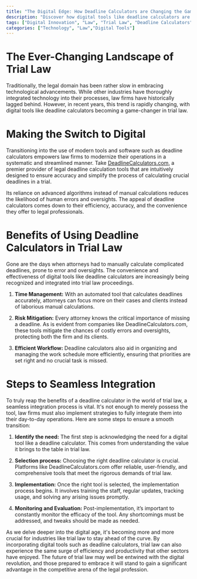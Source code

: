 ```yaml
---
title: "The Digital Edge: How Deadline Calculators are Changing the Game in Trial Law"
description: "Discover how digital tools like deadline calculators are revolutionizing trial law. Learn their benefits, functionalities, and how they add a competitive edge in the legal arena."
tags: ["Digital Innovation", "Law", "Trial Law", "Deadline Calculators"]
categories: ["Technology", "Law","Digital Tools"]
---
```


# The Ever-Changing Landscape of Trial Law

Traditionally, the legal domain has been rather slow in embracing technological advancements. While other industries have thoroughly integrated technology into their processes, law firms have historically lagged behind. However, in recent years, this trend is rapidly changing, with digital tools like deadline calculators becoming a game-changer in trial law.

# Making the Switch to Digital 

Transitioning into the use of modern tools and software such as deadline calculators empowers law firms to modernize their operations in a systematic and streamlined manner. Take [DeadlineCalculators.com](https://www.deadlinecalculators.com/), a premier provider of legal deadline calculation tools that are intuitively designed to ensure accuracy and simplify the process of calculating crucial deadlines in a trial.

Its reliance on advanced algorithms instead of manual calculations reduces the likelihood of human errors and oversights. The appeal of deadline calculators comes down to their efficiency, accuracy, and the convenience they offer to legal professionals.

# Benefits of Using Deadline Calculators in Trial Law 

Gone are the days when attorneys had to manually calculate complicated deadlines, prone to error and oversights. The convenience and effectiveness of digital tools like deadline calculators are increasingly being recognized and integrated into trial law proceedings. 

1. **Time Management:** With an automated tool that calculates deadlines accurately, attorneys can focus more on their cases and clients instead of laborious manual calculations.

2. **Risk Mitigation:** Every attorney knows the critical importance of missing a deadline. As is evident from companies like DeadlineCalculators.com, these tools mitigate the chances of costly errors and oversights, protecting both the firm and its clients.

3. **Efficient Workflow:** Deadline calculators also aid in organizing and managing the work schedule more efficiently, ensuring that priorities are set right and no crucial task is missed.

# Steps to Seamless Integration

To truly reap the benefits of a deadline calculator in the world of trial law, a seamless integration process is vital. It's not enough to merely possess the tool, law firms must also implement strategies to fully integrate them into their day-to-day operations. Here are some steps to ensure a smooth transition:

1. **Identify the need:** The first step is acknowledging the need for a digital tool like a deadline calculator. This comes from understanding the value it brings to the table in trial law.

2. **Selection process:** Choosing the right deadline calculator is crucial. Platforms like DeadlineCalculators.com offer reliable, user-friendly, and comprehensive tools that meet the rigorous demands of trial law.

3. **Implementation:** Once the right tool is selected, the implementation process begins. It involves training the staff, regular updates, tracking usage, and solving any arising issues promptly.

4. **Monitoring and Evaluation:** Post-implementation, it’s important to constantly monitor the efficacy of the tool. Any shortcomings must be addressed, and tweaks should be made as needed.

As we delve deeper into the digital age, it's becoming more and more crucial for industries like trial law to stay ahead of the curve. By incorporating digital tools such as deadline calculators, trial law can also experience the same surge of efficiency and productivity that other sectors have enjoyed. The future of trial law may well be entwined with the digital revolution, and those prepared to embrace it will stand to gain a significant advantage in the competitive arena of the legal profession.